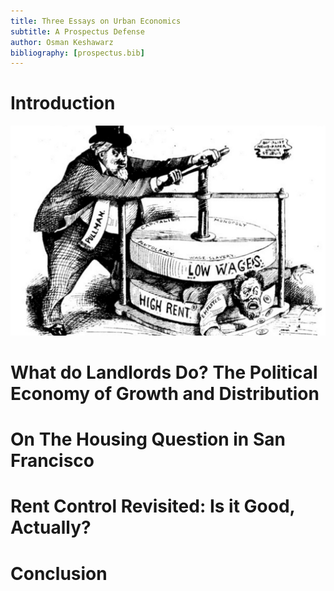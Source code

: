```yaml
--- 
title: Three Essays on Urban Economics
subtitle: A Prospectus Defense
author: Osman Keshawarz
bibliography: [prospectus.bib]
---
```


# Introduction

![](images/rent-wage-poster.jpg)

# What do Landlords Do? The Political Economy of Growth and Distribution

# On The Housing Question in San Francisco

# Rent Control Revisited: Is it Good, Actually?

# Conclusion